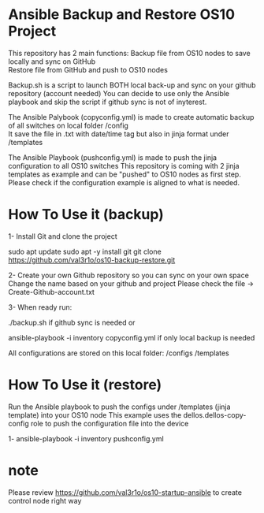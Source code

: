 # Ansible Backup and Restore OS10 Project
This repository has 2 main functions:
Backup file from OS10 nodes to save locally and sync on GitHub</br>
Restore file from GitHub and push to OS10 nodes

Backup.sh is a script to launch BOTH local back-up and sync on your github repository (account needed)
You can decide to use only the Ansible playbook and skip the script if github sync is not of inyterest.

The Ansible Palybook (copyconfig.yml) is made to create automatic backup of all switches on local folder /config  
It save the file in .txt with date/time tag but also in jinja format under /templates

The Ansible Playbook (pushconfig.yml) is made to push the jinja configuration to all OS10 switches 
This repository is coming with 2 jinja templates as example and can be "pushed" to OS10 nodes as first step. 
Please check if the configuration example is aligned to what is needed.

# How To Use it (backup)

1-
Install Git and clone the project

sudo apt update
sudo apt -y install git
git clone https://github.com/val3r1o/os10-backup-restore.git

2-
Create your own Github repository so you can sync on your own space
Change the name based on your github and project
Please check the file -> Create-Github-account.txt

3-
When ready run:

./backup.sh
if github sync is needed or 

ansible-playbook -i inventory copyconfig.yml
if only local backup is needed

All configurations are stored on this local folder:
/configs
/templates

# How To Use it (restore)

Run the Ansible playbook to push the configs under /templates (jinja template) into your OS10 node
This example uses the dellos.dellos-copy-config role to push the configuration file into the device

1-
ansible-playbook -i inventory pushconfig.yml


# note

Please review https://github.com/val3r1o/os10-startup-ansible to create control node right way
